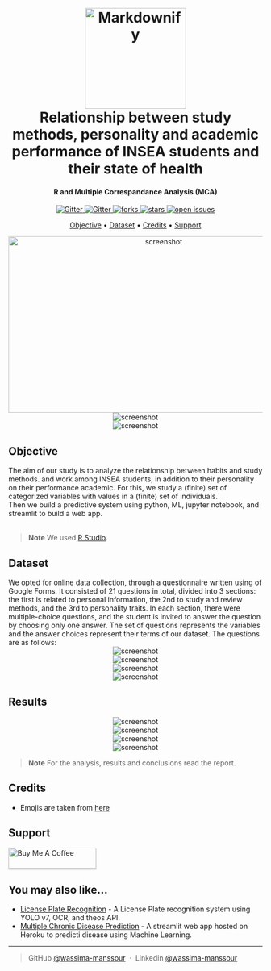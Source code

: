 
<h1 align="center">
  <br>
  <a href="https://github.com/wassima-manssour/YOLOv5-face-mask-detection"><img src="INSEA_logo.png" alt="Markdownify" width="200"></a>
  <br>
  Relationship between study methods, personality and academic performance of INSEA students and their state of health

  <br>
</h1>

<h4 align="center"> R and Multiple Correspandance Analysis (MCA)</h4>

<p align="center">

  <a href="#">
    <img src="https://img.shields.io/badge/python-v3.6+-blue.svg"
         alt="Gitter">
  </a>
  <a href="https://www.linkedin.com/in/wassima-manssour-b48a7018a/">
    <img src="https://img.shields.io/badge/-LinkedIn-black.svg?style=flat-square&logo=linkedin&colorB=555"
         alt="Gitter">
  </a>
  <a href="https://github.com/wassima-manssour/YOLOv5-face-mask-detection/network/members">
    <img src="https://img.shields.io/github/forks/Louis3797/awesome-readme-template" alt="forks" />
  </a>
  <a href="https://github.com/wassima-manssour/YOLOv5-face-mask-detection/stargazers">
    <img src="https://img.shields.io/github/stars/Louis3797/awesome-readme-template" alt="stars" />
  </a>
  <a href="https://github.com/wassima-manssour/YOLOv5-face-mask-detection/issues">
    <img src="https://img.shields.io/github/issues/Louis3797/awesome-readme-template" alt="open issues" />
  </a>
  <!--<a href="https://github.com/Louis3797/awesome-readme-template/blob/master/LICENSE">
    <img src="https://img.shields.io/github/license/Louis3797/awesome-readme-template.svg" alt="license" />
  </a>-->

</p>


<p align="center">
  <a href="#Objective">Objective</a> •
  <a href="#Dataset">Dataset</a> •
  <a href="#credits">Credits</a> •
  <a href="#support">Support</a>
</p>

<div align="center"> 
  <img src="ml1.png" alt="screenshot" width="600" height="350"/>
</div>

<div align="center"> 
  <img src="ml2.png" alt="screenshot" />
</div>

<div align="center"> 
  <img src="ml3.png" alt="screenshot" />
</div>

## Objective
<div>
The aim of our study is to analyze the relationship between habits and study methods.
and work among INSEA students, in addition to their personality on their performance
academic.
For this, we study a (finite) set of categorized variables with values in a
(finite) set of individuals.
</div>
<div>
Then we build a predictive system using python, ML, jupyter notebook, and streamlit to build a web app.
</div>
<br>

> **Note**
> We used [R Studio](https://posit.co/download/rstudio-desktop/).


## Dataset
<div>
We opted for online data collection, through a questionnaire written using
of Google Forms. It consisted of 21 questions in total, divided into 3 sections: the first
is related to personal information, the 2nd to study and review methods, and the
3rd to personality traits.
In each section, there were multiple-choice questions, and the student is invited to
answer the question by choosing only one answer.
The set of questions represents the variables and the answer choices represent their
terms of our dataset. The questions are as follows:
<br>

<div align="center"> 
  <img src="data.png" alt="screenshot" />
</div>


<div align="center"> 
  <img src="d2.png" alt="screenshot" />
</div>

<div align="center"> 
  <img src="d3.png" alt="screenshot" />
</div>


<div align="center"> 
  <img src="d6.png" alt="screenshot" />
</div>


## Results

<div align="center"> 
  <img src="img1.png" alt="screenshot" />
</div>

<div align="center"> 
  <img src="img2.png" alt="screenshot" />
</div>

<div align="center"> 
  <img src="img3.png" alt="screenshot" />
</div>

<div align="center"> 
  <img src="img4.png" alt="screenshot" />
</div>

> **Note**
> For the analysis, results and conclusions read the report.


## Credits

- Emojis are taken from [here](https://github.com/arvida/emoji-cheat-sheet.com)


## Support

<a href="https://www.buymeacoffee.com/manswassimW" target="_blank"><img src="https://www.buymeacoffee.com/assets/img/custom_images/purple_img.png" alt="Buy Me A Coffee" style="height: 41px !important;width: 174px !important;box-shadow: 0px 3px 2px 0px rgba(190, 190, 190, 0.5) !important;-webkit-box-shadow: 0px 3px 2px 0px rgba(190, 190, 190, 0.5) !important;" ></a>


## You may also like...

- [License Plate Recognition](https://github.com/wassima-manssour/YOLOV7-License-Plate-Recognition) - A License Plate recognition system using YOLO v7, OCR, and theos API.
- [Multiple Chronic Disease Prediction](https://github.com/wassima-manssour/multidiseasepredictionML) - A streamlit web app hosted on Heroku to predicti disease using Machine Learning.

---

> GitHub [@wassima-manssour](https://github.com/wassima-manssour) &nbsp;&middot;&nbsp;
> Linkedin [@wassima-manssour](https://www.linkedin.com/in/wassima-manssour-b48a7018a/)

